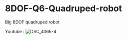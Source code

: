 # 8DOF-Q6-Quadruped-robot
Big 8DOF quadruped robot

Youtube : 
![DSC_4066-4](https://github.com/oracid/8DOF-Q6-Quadruped-robot/assets/31382964/a1122460-44ec-480a-8610-1c3b452b92e4)
